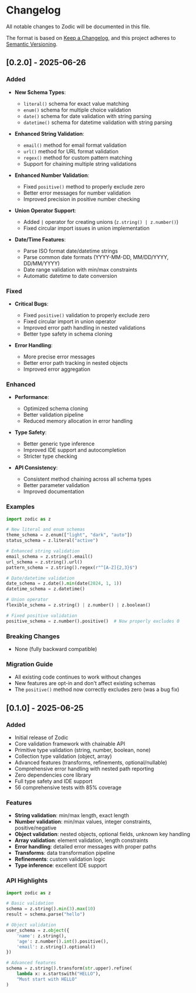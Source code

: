 # Changelog

All notable changes to Zodic will be documented in this file.

The format is based on [Keep a Changelog](https://keepachangelog.com/en/1.0.0/),
and this project adheres to [Semantic Versioning](https://semver.org/spec/v2.0.0.html).

## [0.2.0] - 2025-06-26

### Added
- **New Schema Types**:
  - `literal()` schema for exact value matching
  - `enum()` schema for multiple choice validation
  - `date()` schema for date validation with string parsing
  - `datetime()` schema for datetime validation with string parsing

- **Enhanced String Validation**:
  - `email()` method for email format validation
  - `url()` method for URL format validation  
  - `regex()` method for custom pattern matching
  - Support for chaining multiple string validations

- **Enhanced Number Validation**:
  - Fixed `positive()` method to properly exclude zero
  - Better error messages for number validation
  - Improved precision in positive number checking

- **Union Operator Support**:
  - Added `|` operator for creating unions (`z.string() | z.number()`)
  - Fixed circular import issues in union implementation

- **Date/Time Features**:
  - Parse ISO format date/datetime strings
  - Parse common date formats (YYYY-MM-DD, MM/DD/YYYY, DD/MM/YYYY)
  - Date range validation with min/max constraints
  - Automatic datetime to date conversion

### Fixed
- **Critical Bugs**:
  - Fixed `positive()` validation to properly exclude zero
  - Fixed circular import in union operator
  - Improved error path handling in nested validations
  - Better type safety in schema cloning

- **Error Handling**:
  - More precise error messages
  - Better error path tracking in nested objects
  - Improved error aggregation

### Enhanced
- **Performance**:
  - Optimized schema cloning
  - Better validation pipeline
  - Reduced memory allocation in error handling

- **Type Safety**:
  - Better generic type inference
  - Improved IDE support and autocompletion
  - Stricter type checking

- **API Consistency**:
  - Consistent method chaining across all schema types
  - Better parameter validation
  - Improved documentation

### Examples
```python
import zodic as z

# New literal and enum schemas
theme_schema = z.enum(["light", "dark", "auto"])
status_schema = z.literal("active")

# Enhanced string validation
email_schema = z.string().email()
url_schema = z.string().url()
pattern_schema = z.string().regex(r"^[A-Z]{2,3}$")

# Date/datetime validation
date_schema = z.date().min(date(2024, 1, 1))
datetime_schema = z.datetime()

# Union operator
flexible_schema = z.string() | z.number() | z.boolean()

# Fixed positive validation
positive_schema = z.number().positive()  # Now properly excludes 0
```

### Breaking Changes
- None (fully backward compatible)

### Migration Guide
- All existing code continues to work without changes
- New features are opt-in and don't affect existing schemas
- The `positive()` method now correctly excludes zero (was a bug fix)

## [0.1.0] - 2025-06-25

### Added
- Initial release of Zodic
- Core validation framework with chainable API
- Primitive type validation (string, number, boolean, none)
- Collection type validation (object, array)
- Advanced features (transforms, refinements, optional/nullable)
- Comprehensive error handling with nested path reporting
- Zero dependencies core library
- Full type safety and IDE support
- 56 comprehensive tests with 85% coverage

### Features
- **String validation**: min/max length, exact length
- **Number validation**: min/max values, integer constraints, positive/negative
- **Object validation**: nested objects, optional fields, unknown key handling
- **Array validation**: element validation, length constraints
- **Error handling**: detailed error messages with proper paths
- **Transforms**: data transformation pipeline
- **Refinements**: custom validation logic
- **Type inference**: excellent IDE support


### API Highlights
```python
import zodic as z

# Basic validation
schema = z.string().min(3).max(10)
result = schema.parse("hello")

# Object validation
user_schema = z.object({
    'name': z.string(),
    'age': z.number().int().positive(),
    'email': z.string().optional()
})

# Advanced features
schema = z.string().transform(str.upper).refine(
    lambda x: x.startswith("HELLO"),
    "Must start with HELLO"
)
```